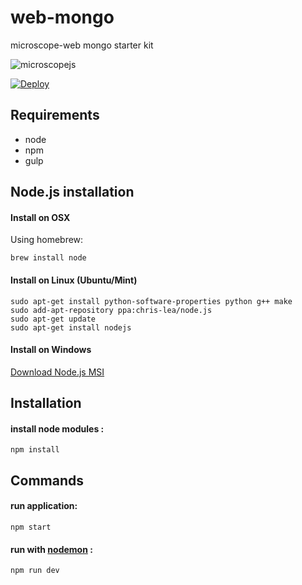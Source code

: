 web-mongo
=========

microscope-web mongo starter kit

![microscopejs](https://avatars0.githubusercontent.com/u/13710913?v=3&s=200)

[![Deploy](https://www.herokucdn.com/deploy/button.svg)](https://heroku.com/deploy?template=https://github.com/microscopejs/web-mongo)

Requirements
------------

* node
* npm
* gulp

Node.js installation
--------------------

#### Install on OSX

Using homebrew:

	brew install node

#### Install on Linux (Ubuntu/Mint)

	sudo apt-get install python-software-properties python g++ make
	sudo add-apt-repository ppa:chris-lea/node.js
	sudo apt-get update
	sudo apt-get install nodejs

#### Install on Windows

[Download Node.js MSI](http://nodejs.org/download/)

Installation
------------

#### install node modules :

	npm install

Commands
--------

#### run application:

	npm start
	
#### run with [nodemon](http://nodemon.io/) :

	npm run dev